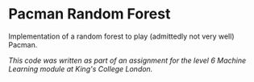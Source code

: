 # Pacman Random Forest

Implementation of a random forest to play (admittedly not very well) Pacman.

_This code was written as part of an assignment for the level 6 Machine Learning module at King's College London._

